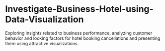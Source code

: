 # Investigate-Business-Hotel-using-Data-Visualization
Exploring insights related to business performance, analyzing customer behavior and looking factors for hotel booking cancellations and presenting them using attractive visualizations.
